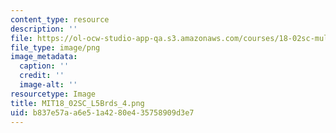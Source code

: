 ```yaml
---
content_type: resource
description: ''
file: https://ol-ocw-studio-app-qa.s3.amazonaws.com/courses/18-02sc-multivariable-calculus-fall-2010/b837e57aa6e51a4280e435758909d3e7_MIT18_02SC_L5Brds_4.png
file_type: image/png
image_metadata:
  caption: ''
  credit: ''
  image-alt: ''
resourcetype: Image
title: MIT18_02SC_L5Brds_4.png
uid: b837e57a-a6e5-1a42-80e4-35758909d3e7
---
```

